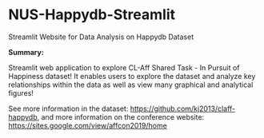 # NUS-Happydb-Streamlit
Streamlit Website for Data Analysis on Happydb Dataset

**Summary:**

Streamlit web application to explore CL-Aff Shared Task - In Pursuit of Happiness dataset! It enables users to explore the dataset and analyze key relationships within the data as well as view many graphical and analytical figures! 

See more information in the dataset: https://github.com/kj2013/claff-happydb, and more information on the conference website: https://sites.google.com/view/affcon2019/home
